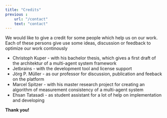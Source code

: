 ```yaml
---
title: "Credits"
previous :
    url: "/contact"
    text: "contact"
---
```

We would like to give a credit for some people which help us on our work. Each of these persons give use some ideas, discussion or feedback to optimize our work continously

* Christoph Kuper - with his bachelor thesis, which gives a first draft of the architektur of a multi-agent system framework
* Jetbrains - with the development tool and license support
* Jörg P. Müller - as our professor for discussion, publication and feeback on the platform
* Marcel Spitzer - with his master research project for creating an algorithm of measurement consistency of a multi-agent system
* Ehsan Tatasadi - as student assistant for a lot of help on implementation and developing

__Thank you!__
